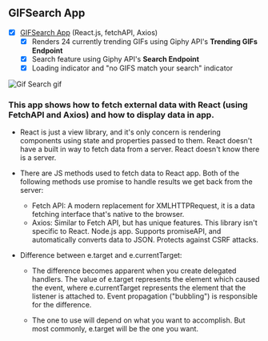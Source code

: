 ## GIFSearch App

* [x] [GIFSearch App](https://goo.gl/8e7Bqn) (React.js, fetchAPI, Axios)
  * [x] Renders 24 currently trending GIFs using Giphy API's **Trending GIFs Endpoint**
  * [x] Search feature using Giphy API's **Search Endpoint**
  * [x] Loading indicator and "no GIFS match your search" indicator

![Gif Search gif](../images/giphysearch.gif)

### This app shows how to fetch external data with React (using FetchAPI and Axios) and how to display data in app.

* React is just a view library, and it's only concern is rendering components using state and properties passed to them. React doesn't have a built in way to fetch data from a server. React doesn't know there is a server.
* There are JS methods used to fetch data to React app. Both of the following methods use promise to handle results we get back from the server:
  * Fetch API: A modern replacement for XMLHTTPRequest, it is a data fetching interface that's native to the browser.
  * Axios: Similar to Fetch API, but has unique features. This library isn't specific to React. Node.js app. Supports promiseAPI, and automatically converts data to JSON. Protects against CSRF attacks.

* Difference between e.target and e.currentTarget:
  * The difference becomes apparent when you create delegated handlers. The value of e.target represents the element which caused the event, where e.currentTarget represents the element that the listener is attached to. Event propagation ("bubbling") is responsible for the difference.

  * The one to use will depend on what you want to accomplish. But most commonly, e.target will be the one you want.
